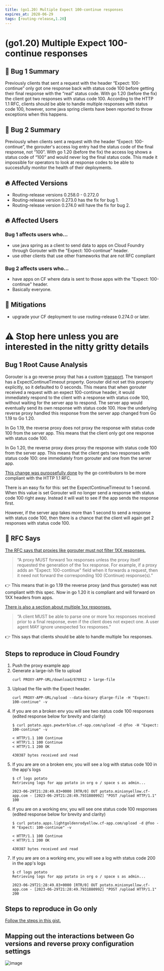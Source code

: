 ```yaml
---
title: (go1.20) Multiple Expect 100-continue responses
expires_at: 2028-06-29
tags: [routing-release,1.20]
---
```


# (go1.20) Multiple Expect 100-continue responses

## 🐛 Bug 1 Summary
Previously clients that sent a request with the header “Expect: 100-continue” 
only got one response back with status code 100 before getting their final 
response with the “real” status code. With go 1.20 (before the fix) the client got 
two responses with status code 100. According to the HTTP 1.1 RFC, clients 
should be able to handle multiple responses with status code 100, however, 
some java spring clients have been reported to throw exceptions when this happens.

## 🐞 Bug 2 Summary
Previously when clients sent a request with the header “Expect: 100-continue”, 
the gorouter's access log entry had the status code of the final response, 
not “100”. With go 1.20 (before the fix) the access log shows a status code of “100” 
and would never log the final status code. This made it impossible for operators to 
look at response codes to be able to successfully monitor the health of their deployments.

## 🔥 Affected Versions
* Routing-release versions 0.258.0 - 0.272.0
* Routing-release version 0.273.0 has the fix for bug 1.
* Routing-release version 0.274.0 will have the fix for bug 2.

## 🔥 Affected Users
### Bug 1 affects users who...
* use java spring as a client to send data to apps on Cloud Foundry through Gorouter with the "Expect: 100-continue" header.
* use other clients that use other frameworks that are not RFC compliant

### Bug 2 affects users who…
* have apps on CF where data is sent to those apps with the "Expect: 100-continue" header.
* Basically everyone.

## 🔨 Mitigations
* upgrade your CF deployment to use routing-release  0.274.0 or later.

# ⚠️ Stop here unless you are interested in the nitty gritty details

## Bug 1 Root Cause Analysis 
Gorouter is a go reverse proxy that has a custom [transport](https://pkg.go.dev/net/http#Transport). 
The transport has a ExpectContinueTimeout property. 
Gorouter did not set this property explicitly, so it defaulted to 0 seconds. 
This means that when gorouter received a request with an expect 100-continue header, 
it would immediately respond to the client with a response with status code 100, 
without waiting for the server app to respond. 
The server app would eventually send its own response with status code 100. 
How the underlying reverse proxy handled this response from the server app changed from Go 1.19 to Go 1.20.

In Go 1.19, the reverse proxy does not proxy the response with status code 100 
from the server app. This means that the client only got one response with status code 100.

In Go 1.20, the reverse proxy does proxy the response with status code 100 from the server app. 
This means that the client gets two responses with status code 100: one immediately from gorouter 
and one from the server app.

[This change was purposefully done](https://github.com/golang/go/issues/26088) by the go contributors to be more compliant with the HTTP 1.1 RFC.

There is an easy fix for this: set the ExpectContinueTimeout to 1 second. 
When this value is set Gorouter will no longer send a response with status code 100 right away.
Instead it will wait to see if the app sends the response first.

However, if the server app takes more than 1 second to send a response with status code 100,
then there is a chance that the client will again get 2 responses with status code 100.

## 📖 RFC Says
[The RFC says that proxies like gorouter must not filter 1XX responses.]([url](https://datatracker.ietf.org/doc/html/rfc7231#section-6.2))

> “A proxy MUST forward 1xx responses unless the proxy itself requested 
> the generation of the 1xx response.  For example, if a proxy adds an 
> "Expect: 100-continue" field when it forwards a request, then it need 
> not forward the corresponding 100 (Continue) response(s).”

👉 This means that in go 1.19 the reverse proxy (and thus gorouter) 
was not compliant with this spec. Now in go 1.20 it is compliant and will forward on 1XX headers from apps.

[There is also a section about multiple 1xx responses.](https://www.rfc-editor.org/rfc/rfc7231#section-6.2)

> “A client MUST be able to parse one or more 1xx responses received prior
> to a final response, even if the client does not expect one. A user agent
> MAY ignore unexpected 1xx responses.”

👉 This says that clients should be able to handle multiple 1xx responses.

## Steps to reproduce in Cloud Foundry
1. Push the proxy example app
1. Generate a large-ish file to upload
   ```
   curl PROXY-APP-URL/download/870912 > large-file
   ```
1. Upload the file with the Expect header.
   ```
   curl PROXY-APP-URL/upload --data-binary @large-file -H "Expect: 100-continue" -v
   ```
1. If you are on a broken env you will see two status code 100 responses (edited response below for brevity and clarity)
   ```
   $ curl potato.apps.pewterblue.cf-app.com/upload -d @foo -H "Expect: 100-continue" -v
   
   < HTTP/1.1 100 Continue
   < HTTP/1.1 100 Continue
   < HTTP/1.1 200 OK
   
   430387 bytes received and read
   ```
1. If you are are on a broken env, you will see a log with status code 100 in the app's logs
   ```
   $ cf logs potato
   Retrieving logs for app potato in org o / space s as admin...
   
   2023-06-29T21:28:49.83+0000 [RTR/0] OUT potato.minionyellow.cf-app.com - [2023-06-29T21:28:49.793188099Z] "POST /upload HTTP/1.1" 100 
   ```
1. If you are on a working env, you will see one status code 100 responses (edited response below for brevity and clarity)
   ```
   $ curl potato.apps.lightgoldenrodyellow.cf-app.com/upload -d @foo -H "Expect: 100-continue" -v
   
   < HTTP/1.1 100 Continue
   < HTTP/1.1 200 OK
   
   430387 bytes received and read
   ```
1. If you are are on a working env, you will see a log with status code 200 in the app's logs
   ```
   $ cf logs potato
   Retrieving logs for app potato in org o / space s as admin...
   
   2023-06-29T21:28:49.83+0000 [RTR/0] OUT potato.minionyellow.cf-app.com - [2023-06-29T21:28:49.793188099Z] "POST /upload HTTP/1.1" 200 
   ```
## Steps to reproduce in Go only
[Follow the steps in this gist.](https://gist.github.com/ameowlia/f061d4d1f07e89139f6874aea5590246)

## Mapping out the interactions between Go versions and reverse proxy configuration settings

![image](https://github.com/cloudfoundry/routing-release/assets/7025605/e0e02652-202e-4c64-9715-1081e63aa53b)
